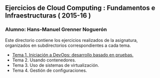 ## Ejercicios de Cloud Computing : Fundamentos e Infraestructuras ( 2015-16 )

### Alumno: Hans-Manuel Grenner Noguerón

Este directorio contiene los ejercicios realizados de la asignatura, organizados en subdirectorios correspondientes a cada tema.

* [Tema 1. Iniciación a DevOps: desarrollo basado en pruebas.](Tema1)
* Tema 2. Usando contenedores.
* Tema 3. Uso de sistemas de virtualización.
* Tema 4. Gestión de configuraciones.
